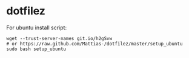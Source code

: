 dotfilez
========
For ubuntu install script:

    wget --trust-server-names git.io/h2gSvw
    # or https://raw.github.com/Mattias-/dotfilez/master/setup_ubuntu
    sudo bash setup_ubuntu

